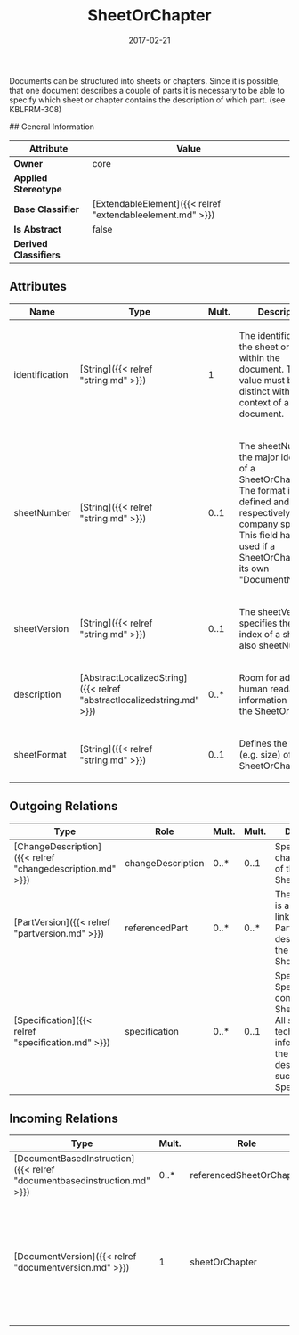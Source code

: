 ﻿---
title: SheetOrChapter
toc: false
type: specs
date: "2017-02-21"
draft: false
specification: VEC
version: 1.1.3
documentType: "Recommendation"
elementType: Class
classes:
  - SheetOrChapter
menu_name: vec-1.1.3
---
<p> Documents can be structured into sheets or chapters. Since it is possible, that one document describes a couple of parts it is necessary to be able to specify which sheet or chapter contains the description of which part. (see KBLFRM-308)      </p>
## General Information

| Attribute               | Value |
|-------------------------|-------|
| **Owner**               | core |
| **Applied Stereotype**  |   |
| **Base Classifier**     | [ExtendableElement]({{< relref "extendableelement.md" >}})<br/>  |
| **Is Abstract**         | false |
| **Derived Classifiers** |   |

## Attributes
|  Name  |  Type  |  Mult.  |  Description  |  Owning Classifier  |
|--------|--------|---------|---------------|--------------|
|identification | [String]({{< relref "string.md" >}}) | 1 | <p>The identification of the sheet or chapter within the document. This value must be distinct within the context of a document.  </p> | [SheetOrChapter]({{< relref "sheetorchapter.md" >}}) |
|sheetNumber | [String]({{< relref "string.md" >}}) | 0..1 | <p> The sheetNumber is the major identifier of a SheetOrChapter. The format is user defined and respectively company specific. This field has to be used if a SheetOrChapter has its own &quot;DocumentNumber&quot;.      </p> | [SheetOrChapter]({{< relref "sheetorchapter.md" >}}) |
|sheetVersion | [String]({{< relref "string.md" >}}) | 0..1 | <p> The sheetVersion specifies the version index of a sheet (see also sheetNumber)      </p> | [SheetOrChapter]({{< relref "sheetorchapter.md" >}}) |
|description | [AbstractLocalizedString]({{< relref "abstractlocalizedstring.md" >}}) | 0..* | <p> Room for additional, human readable information about the SheetOrChapter.      </p> | [SheetOrChapter]({{< relref "sheetorchapter.md" >}}) |
|sheetFormat | [String]({{< relref "string.md" >}}) | 0..1 | <p> Defines the format (e.g. size)&#160;of the SheetOrChapter.      </p> | [SheetOrChapter]({{< relref "sheetorchapter.md" >}}) |

## Outgoing Relations
|    Type  |   Role   |   Mult.   |   Mult.   |   Description   |
|----------|----------|-----------|-----------|-----------------|
| [ChangeDescription]({{< relref "changedescription.md" >}}) | changeDescription | 0..* | 0..1 | Specifies the change history of the SheetOrChapter. |
| [PartVersion]({{< relref "partversion.md" >}}) | referencedPart | 0..* | 0..* | The association is an informative link which PartVersions are described by the SheetOrChapter. |
| [Specification]({{< relref "specification.md" >}}) | specification | 0..* | 0..1 | Specifies the Specifications contained in the SheetOrChapter. All structured, technical information in the VEC is described by such Specifications. |
##  Incoming Relations
|    Type  |   Mult.  |   Role    |   Mult.   |   Description  |
|----------|----------|-----------|-----------|----------------|
| [DocumentBasedInstruction]({{< relref "documentbasedinstruction.md" >}}) | 0..* | referencedSheetOrChapter | 0..1 | References the SheetOrChapter that is used as an Instruction. |
| [DocumentVersion]({{< relref "documentversion.md" >}}) | 1 | sheetOrChapter | 0..* | Specifies SheetOrChapters defined in this DocumentVersion. These are especially useful if the DocumentVersion represents an external reference. |
